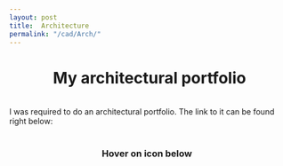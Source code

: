 ```yaml
---
layout: post
title:  Architecture
permalink: "/cad/Arch/"
---
```


<div class="w3-row">
    <h1 style="text-align:center">My architectural portfolio</h1>
      <p class = "justify">
<br>
I was required to do an architectural portfolio. The link to it can be found right below:  
<br>
<br>

<div class="row w3-center"  style="margin-top:20px">
    <div class="w3-third w3-center" style="margin-left:33%">
    <h3 >Hover on icon below</h3><br>
    <a href="/portfolio/assets/pdf/Nsiempba_Portfolio.pdf" target="_blank" >
    <i class="fa fa-building-o big" style="font-size:120px"></i>
    </a>
    </div>
</div>



